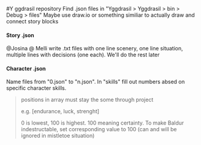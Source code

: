 #Y ggdrasil repository
Find .json files in "Yggdrasil > Yggdrasil > bin > Debug > files"
Maybe use draw.io or something similiar to actually draw and connect story blocks

#### Story .json
@Josina @ Melli write .txt files with one line scenery, one line situation, multiple lines with decisions (one each). We'll do the rest later

#### Character .json
Name files from "0.json" to "n.json". In "skills" fill out numbers absed on specific character skills.
> positions in array must stay the some through project
>
> e.g. [endurance, luck, strenght]
>
> 0 is lowest, 100 is highest. 100 meaning certainty. To make Baldur indestructable, set corresponding value to 100 (can and will be ignored in mistletoe situation)